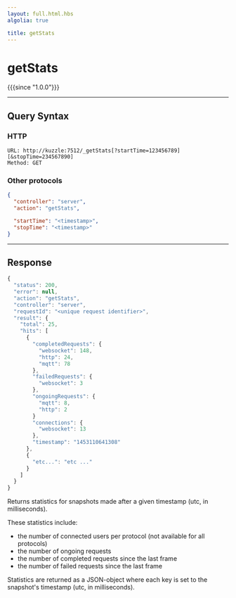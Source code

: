```yaml
---
layout: full.html.hbs
algolia: true

title: getStats
---
```


# getStats

{{{since "1.0.0"}}}


---

## Query Syntax

### HTTP

```http
URL: http://kuzzle:7512/_getStats[?startTime=123456789][&stopTime=234567890]
Method: GET
```

### Other protocols


```json
{
  "controller": "server",
  "action": "getStats",

  "startTime": "<timestamp>",
  "stopTime": "<timestamp>"
}
```

---

## Response

```javascript
{
  "status": 200,                     
  "error": null,                     
  "action": "getStats",
  "controller": "server",
  "requestId": "<unique request identifier>",
  "result": {
    "total": 25,
    "hits": [
      {
        "completedRequests": {
          "websocket": 148,
          "http": 24,
          "mqtt": 78
        },
        "failedRequests": {
          "websocket": 3
        },
        "ongoingRequests": {
          "mqtt": 8,
          "http": 2
        }
        "connections": {
          "websocket": 13
        },
        "timestamp": "1453110641308"
      },
      {
        "etc...": "etc ..."
      }
    ]
  }
}
```

Returns statistics for snapshots made after a given timestamp (utc, in milliseconds).

These statistics include:

* the number of connected users per protocol (not available for all protocols)
* the number of ongoing requests
* the number of completed requests since the last frame
* the number of failed requests since the last frame

Statistics are returned as a JSON-object where each key is set to the snapshot's timestamp (utc, in milliseconds).
